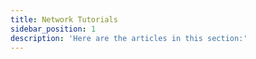 ```yaml
---
title: Network Tutorials
sidebar_position: 1
description: 'Here are the articles in this section:'
---
```


